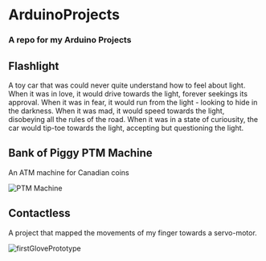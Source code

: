 # ArduinoProjects
### A repo for my Arduino Projects

## Flashlight
A toy car that was could never quite understand how to feel about light.
When it was in love, it would drive towards the light, forever seekings its approval. When it was in fear, it would run from the light - looking to hide in the darkness. When it was mad, it would speed towards the light, disobeying all the rules of the road. When it was in a state of curiousity, the car would tip-toe towards the light, accepting but questioning the light.

## Bank of Piggy PTM Machine
An ATM machine for Canadian coins

![PTM Machine](https://user-images.githubusercontent.com/64754081/139561696-cdc2557a-8b4a-4226-abd2-1d56aaa1f35a.png)

## Contactless
A project that mapped the movements of my finger towards a servo-motor. 

![firstGlovePrototype](https://user-images.githubusercontent.com/64754081/139561760-086012ba-8fc9-4c16-9c39-9a81a65b8b8d.JPG)
